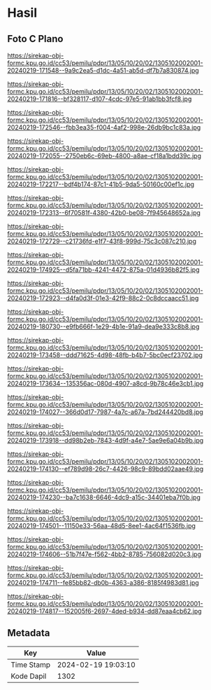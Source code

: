 # Hasil

## Foto C Plano

https://sirekap-obj-formc.kpu.go.id/cc53/pemilu/pdpr/13/05/10/20/02/1305102002001-20240219-171548--9a9c2ea5-d1dc-4a51-ab5d-df7b7a830874.jpg

https://sirekap-obj-formc.kpu.go.id/cc53/pemilu/pdpr/13/05/10/20/02/1305102002001-20240219-171816--bf328117-d107-4cdc-97e5-91ab1bb3fcf8.jpg

https://sirekap-obj-formc.kpu.go.id/cc53/pemilu/pdpr/13/05/10/20/02/1305102002001-20240219-172546--fbb3ea35-f004-4af2-998e-26db9bc1c83a.jpg

https://sirekap-obj-formc.kpu.go.id/cc53/pemilu/pdpr/13/05/10/20/02/1305102002001-20240219-172055--2750eb6c-69eb-4800-a8ae-cf18a1bdd39c.jpg

https://sirekap-obj-formc.kpu.go.id/cc53/pemilu/pdpr/13/05/10/20/02/1305102002001-20240219-172217--bdf4b174-87c1-41b5-9da5-50160c00ef1c.jpg

https://sirekap-obj-formc.kpu.go.id/cc53/pemilu/pdpr/13/05/10/20/02/1305102002001-20240219-172313--6f70581f-4380-42b0-be08-7f945648652a.jpg

https://sirekap-obj-formc.kpu.go.id/cc53/pemilu/pdpr/13/05/10/20/02/1305102002001-20240219-172729--c21736fd-e1f7-43f8-999d-75c3c087c210.jpg

https://sirekap-obj-formc.kpu.go.id/cc53/pemilu/pdpr/13/05/10/20/02/1305102002001-20240219-174925--d5fa71bb-4241-4472-875a-01d4936b82f5.jpg

https://sirekap-obj-formc.kpu.go.id/cc53/pemilu/pdpr/13/05/10/20/02/1305102002001-20240219-172923--d4fa0d3f-01e3-42f9-88c2-0c8dccaacc51.jpg

https://sirekap-obj-formc.kpu.go.id/cc53/pemilu/pdpr/13/05/10/20/02/1305102002001-20240219-180730--e9fb666f-1e29-4b1e-91a9-dea9e333c8b8.jpg

https://sirekap-obj-formc.kpu.go.id/cc53/pemilu/pdpr/13/05/10/20/02/1305102002001-20240219-173458--ddd71625-4d98-48fb-b4b7-5bc0ecf23702.jpg

https://sirekap-obj-formc.kpu.go.id/cc53/pemilu/pdpr/13/05/10/20/02/1305102002001-20240219-173634--135356ac-080d-4907-a8cd-9b78c46e3cb1.jpg

https://sirekap-obj-formc.kpu.go.id/cc53/pemilu/pdpr/13/05/10/20/02/1305102002001-20240219-174027--366d0d17-7987-4a7c-a67a-7bd244420bd8.jpg

https://sirekap-obj-formc.kpu.go.id/cc53/pemilu/pdpr/13/05/10/20/02/1305102002001-20240219-173918--dd98b2eb-7843-4d9f-a4e7-5ae9e6a04b9b.jpg

https://sirekap-obj-formc.kpu.go.id/cc53/pemilu/pdpr/13/05/10/20/02/1305102002001-20240219-174130--ef789d98-26c7-4426-98c9-89bdd02aae49.jpg

https://sirekap-obj-formc.kpu.go.id/cc53/pemilu/pdpr/13/05/10/20/02/1305102002001-20240219-174230--ba7c1638-6646-4dc9-a15c-34401eba7f0b.jpg

https://sirekap-obj-formc.kpu.go.id/cc53/pemilu/pdpr/13/05/10/20/02/1305102002001-20240219-174501--11150e33-56aa-48d5-8ee1-4ac64f1536fb.jpg

https://sirekap-obj-formc.kpu.go.id/cc53/pemilu/pdpr/13/05/10/20/02/1305102002001-20240219-174606--51b7f47e-f562-4bb2-8785-756082d020c3.jpg

https://sirekap-obj-formc.kpu.go.id/cc53/pemilu/pdpr/13/05/10/20/02/1305102002001-20240219-174711--fe85bb82-db0b-4363-a386-8185f4983d81.jpg

https://sirekap-obj-formc.kpu.go.id/cc53/pemilu/pdpr/13/05/10/20/02/1305102002001-20240219-174817--152005f6-2697-4ded-b934-dd87eaa4cb62.jpg


## Metadata

| Key        | Value               |
| ---------- | ------------------- |
| Time Stamp | 2024-02-19 19:03:10 |
| Kode Dapil | 1302                |



